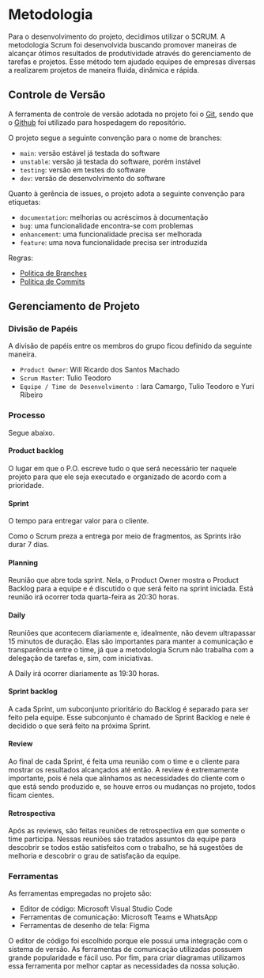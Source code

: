 
# Metodologia

Para o desenvolvimento do projeto, decidimos utilizar o SCRUM. A metodologia Scrum foi desenvolvida buscando promover maneiras de alcançar ótimos resultados de produtividade através do gerenciamento de tarefas e projetos. Esse método tem ajudado equipes de empresas diversas a realizarem projetos de maneira fluida, dinâmica e rápida.

## Controle de Versão

A ferramenta de controle de versão adotada no projeto foi o
[Git](https://git-scm.com/), sendo que o [Github](https://github.com)
foi utilizado para hospedagem do repositório.

O projeto segue a seguinte convenção para o nome de branches:

- `main`: versão estável já testada do software
- `unstable`: versão já testada do software, porém instável
- `testing`: versão em testes do software
- `dev`: versão de desenvolvimento do software

Quanto à gerência de issues, o projeto adota a seguinte convenção para
etiquetas:

- `documentation`: melhorias ou acréscimos à documentação
- `bug`: uma funcionalidade encontra-se com problemas
- `enhancement`: uma funcionalidade precisa ser melhorada
- `feature`: uma nova funcionalidade precisa ser introduzida

Regras:

* <a href="Politica_Branchs.md">Politica de Branches</a>
* <a href="Politica_Commits.md">Politica de Commits</a>

## Gerenciamento de Projeto

### Divisão de Papéis

A divisão de papéis entre os membros do grupo ficou definido da seguinte maneira.

- `Product Owner`: Will Ricardo dos Santos Machado
- `Scrum Master`: Tulio Teodoro
- `Equipe / Time de Desenvolvimento `: Iara Camargo, Tulio Teodoro e Yuri Ribeiro

### Processo
Segue abaixo.

#### Product backlog
O lugar em que o P.O. escreve tudo o que será necessário ter naquele projeto para que ele seja executado e organizado de acordo com a prioridade.

#### Sprint
O tempo para entregar valor para o cliente.

Como o Scrum preza a entrega por meio de fragmentos, as Sprints irão durar 7 dias.

#### Planning
Reunião que abre toda sprint. Nela, o Product Owner mostra o Product Backlog para a equipe e é discutido o que será feito na sprint iniciada.
Está reunião irá ocorrer toda quarta-feira as 20:30 horas.

#### Daily
Reuniões que acontecem diariamente e, idealmente, não devem ultrapassar 15 minutos de duração. Elas são importantes para manter a comunicação e transparência entre o time, já que a metodologia Scrum não trabalha com a delegação de tarefas e, sim, com iniciativas.

A Daily irá ocorrer diariamente as 19:30 horas.

#### Sprint backlog
A cada Sprint, um subconjunto prioritário do Backlog é separado para ser feito pela equipe. Esse subconjunto é chamado de Sprint Backlog e nele é decidido o que será feito na próxima Sprint.

#### Review
Ao final de cada Sprint, é feita uma reunião com o time e o cliente para mostrar os resultados alcançados até então. A review é extremamente importante, pois é nela que alinhamos as necessidades do cliente com o que está sendo produzido e, se houve erros ou mudanças no projeto, todos ficam cientes.

#### Retrospectiva
Após as reviews, são feitas reuniões de retrospectiva em que somente o time participa. Nessas reuniões são tratados assuntos da equipe para descobrir se todos estão satisfeitos com o trabalho, se há sugestões de melhoria e descobrir o grau de satisfação da equipe.

### Ferramentas

As ferramentas empregadas no projeto são:

- Editor de código: Microsoft Visual Studio Code
- Ferramentas de comunicação: Microsoft Teams e WhatsApp
- Ferramentas de desenho de tela: Figma

O editor de código foi escolhido porque ele possui uma integração com o
sistema de versão. As ferramentas de comunicação utilizadas possuem
grande popularidade e fácil uso. Por fim, para criar
diagramas utilizamos essa ferramenta por melhor captar as
necessidades da nossa solução.
